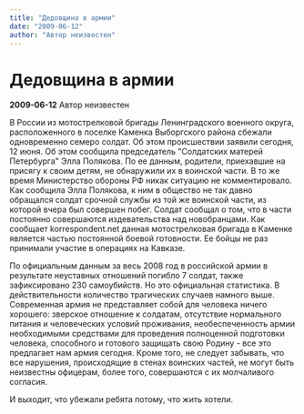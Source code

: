 ```yaml
---
title: "Дедовщина в армии"
date: "2009-06-12"
author: "Автор неизвестен"
---
```


# Дедовщина в армии

**2009-06-12** Автор неизвестен

В России из мотострелковой бригады Ленинградского военного округа, расположенного в поселке Каменка Выборгского района сбежали одновременно семеро солдат. Об этом происшествии заявили сегодня, 12 июня. Об этом сообщила председатель "Солдатских матерей Петербурга" Элла Полякова. По ее данным, родители, приехавшие на присягу к своим детям, не обнаружили их в воинской части. В то же время Министерство обороны РФ никак ситуацию не комментировало. Как сообщила Элла Полякова, к ним в общество не так давно обращался солдат срочной службы из той же воинской части, из которой вчера был совершен побег. Солдат сообщал о том, что в части постоянно совершаются издевательства над новобранцами. Как сообщает korrespondent.net данная мотострелковая бригада в Каменке является частью постоянной боевой готовности. Ее бойцы не раз принимали участие в операциях на Кавказе.

По официальным данным за весь 2008 год в российской армии в результате неуставных отношений погибло 7 солдат, также зафиксировано 230 самоубийств. Но это официальная статистика. В действительности количество трагических случаев намного выше. Современная армия не представляет собой для человека ничего хорошего: зверское отношение к солдатам, отсутствие нормального питания и человеческих условий проживания, необеспеченность армии необходимыми средствами для проведения полноценной подготовки человека, способного и готового защищать свою Родину - все это предлагает нам армия сегодня. Кроме того, не следует забывать, что все нарушения, происходящие в стенах воинских частей, не могут быть неизвестны офицерам, более того, совершаются с их молчаливого согласия.

И выходит, что убежали ребята потому, что жить хотели.